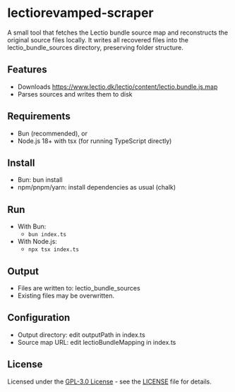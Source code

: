 # lectiorevamped-scraper

A small tool that fetches the Lectio bundle source map and reconstructs the original source files locally. It writes all recovered files into the lectio_bundle_sources directory, preserving folder structure.

## Features
- Downloads https://www.lectio.dk/lectio/content/lectio.bundle.js.map
- Parses sources and writes them to disk

## Requirements
- Bun (recommended), or
- Node.js 18+ with tsx (for running TypeScript directly)

## Install
- Bun: bun install
- npm/pnpm/yarn: install dependencies as usual (chalk)

## Run
- With Bun:
  - `bun index.ts`
- With Node.js:
  - `npx tsx index.ts`

## Output
- Files are written to: lectio_bundle_sources
- Existing files may be overwritten.

## Configuration
- Output directory: edit outputPath in index.ts
- Source map URL: edit lectioBundleMapping in index.ts

## License
Licensed under the <a href="https://www.gnu.org/licenses/gpl-3.0">GPL-3.0 License</a> - see the 
<a href="LICENSE.md">LICENSE</a> file for details.
